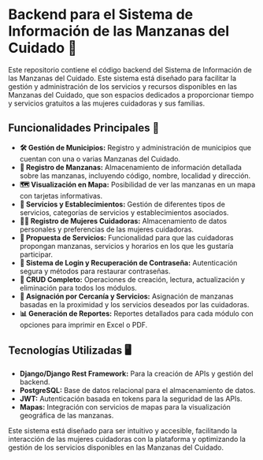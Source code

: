 # Backend para el Sistema de Información de las Manzanas del Cuidado 🍏

Este repositorio contiene el código backend del Sistema de Información de las Manzanas del Cuidado. Este sistema está diseñado para facilitar la gestión y administración de los servicios y recursos disponibles en las Manzanas del Cuidado, que son espacios dedicados a proporcionar tiempo y servicios gratuitos a las mujeres cuidadoras y sus familias.

## Funcionalidades Principales 🌟

- **🛠️ Gestión de Municipios:** Registro y administración de municipios que cuentan con una o varias Manzanas del Cuidado.
- **🏡 Registro de Manzanas:** Almacenamiento de información detallada sobre las manzanas, incluyendo código, nombre, localidad y dirección.
- **🗺️ Visualización en Mapa:** Posibilidad de ver las manzanas en un mapa con tarjetas informativas.
- **🧰 Servicios y Establecimientos:** Gestión de diferentes tipos de servicios, categorías de servicios y establecimientos asociados.
- **👩‍🦳 Registro de Mujeres Cuidadoras:** Almacenamiento de datos personales y preferencias de las mujeres cuidadoras.
- **📝 Propuesta de Servicios:** Funcionalidad para que las cuidadoras propongan manzanas, servicios y horarios en los que les gustaría participar.
- **🔐 Sistema de Login y Recuperación de Contraseña:** Autenticación segura y métodos para restaurar contraseñas.
- **🔄 CRUD Completo:** Operaciones de creación, lectura, actualización y eliminación para todos los módulos.
- **📍 Asignación por Cercanía y Servicios:** Asignación de manzanas basadas en la proximidad y los servicios deseados por las cuidadoras.
- **📊 Generación de Reportes:** Reportes detallados para cada módulo con opciones para imprimir en Excel o PDF.

## Tecnologías Utilizadas 🖥️

- **Django/Django Rest Framework:** Para la creación de APIs y gestión del backend.
- **PostgreSQL:** Base de datos relacional para el almacenamiento de datos.
- **JWT:** Autenticación basada en tokens para la seguridad de las APIs.
- **Mapas:** Integración con servicios de mapas para la visualización geográfica de las manzanas.

Este sistema está diseñado para ser intuitivo y accesible, facilitando la interacción de las mujeres cuidadoras con la plataforma y optimizando la gestión de los servicios disponibles en las Manzanas del Cuidado.
